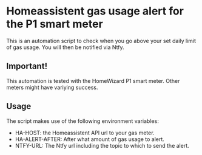 # Homeassistent gas usage alert for the P1 smart meter
This is an automation script to check when you go above your set daily limit of gas usage.
You will then be notified via Ntfy.

## Important!
This automation is tested with the HomeWizard P1 smart meter.
Other meters might have variying success.

## Usage
The script makes use of the following environment variables:
- HA-HOST: the Homeassistent API url to your gas meter.
- HA-ALERT-AFTER: After what amount of gas usage to alert.
- NTFY-URL: The Ntfy url including the topic to which to send the alert.
